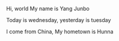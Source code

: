 Hi, world
My name is Yang Junbo

Today is wednesday, yesterday is tuesday

I come from China, My hometown is Hunna